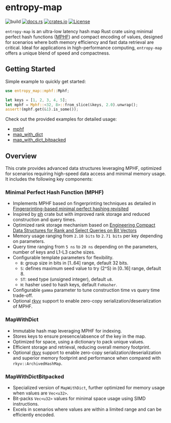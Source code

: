 # entropy-map
![build](https://img.shields.io/github/actions/workflow/status/cloudflare/entropy-map/ci.yml?branch=main)
[![docs.rs](https://docs.rs/entropy-map/badge.svg)](https://docs.rs/entropy-map)
[![crates.io](https://img.shields.io/crates/v/entropy-map.svg)](https://crates.io/crates/entropy-map)
[![License](https://img.shields.io/badge/license-Apache%202.0-blue)](LICENSE)

`entropy-map` is an ultra-low latency hash map Rust crate using minimal perfect hash functions ([MPHF](https://en.wikipedia.org/wiki/Perfect_hash_function)) and compact encoding of values, designed for scenarios where both memory efficiency and fast data retrieval are critical. Ideal for applications in high-performance computing, `entropy-map` offers a unique blend of speed and compactness.

## Getting Started
Simple example to quickly get started:
```rust
use entropy_map::mphf::Mphf;

let keys = [1, 2, 3, 4, 5];
let mphf = Mphf::<32, 8>::from_slice(&keys, 2.0).unwrap();
assert!(mphf.get(&1).is_some());
```

Check out the provided examples for detailed usage:
* [mphf](examples/mphf.rs)
* [map_with_dict](examples/map_with_dict.rs)
* [map_with_dict_bitpacked](examples/map_with_dict_bitpacked.rs)

## Overview
This crate provides advanced data structures leveraging MPHF, optimized for scenarios requiring high-speed data access and minimal memory usage.
It includes the following key components:

### Minimal Perfect Hash Function (MPHF)
- Implements MPHF based on fingerprinting techniques as detailed in [Fingerprinting-based minimal perfect hashing revisited](https://doi.org/10.1145/3596453)
- Inspired by [ph](https://github.com/beling/bsuccinct-rs/tree/main/ph) crate but with improved rank storage and reduced construction and query times.
- Optimized rank storage mechanism based on [Engineering Compact Data Structures for Rank and Select Queries on Bit Vectors](https://arxiv.org/pdf/2206.01149.pdf)
- Memory usage ranging from `2.10 bits` to `2.71 bits` per key depending on parameters.
- Query time ranging from `5 ns` to `20 ns` depending on the parameters, number of keys and L1-L3 cache sizes.
- Configurable template parameters for flexibility.
  - `B`: group size in bits in [1..64] range, default 32 bits.
  - `S`: defines maximum seed value to try (2^S) in [0..16] range, default 8.
  - `ST`: seed type (unsigned integer), default `u8`.
  - `H`: hasher used to hash keys, default `FxHasher`.
- Configurable `gamma` parameter to tune construction time vs query time trade-off.
- Optional [rkyv](https://rkyv.org/) support to enable zero-copy serialization/deserialization of MPHF.

### MapWithDict
- Immutable hash map leveraging MPHF for indexing.
- Stores keys to ensure presence/absence of the key in the map.
- Optimized for space, using a dictionary to pack unique values.
- Efficient storage and retrieval, reducing overall memory footprint.
- Optional [rkyv](https://rkyv.org/) support to enable zero-copy serialization/deserialization and superior memory footprint and performance when compared with `rkyv::ArchivedHashMap`.

### MapWithDictBitpacked
- Specialized version of `MapWithDict`, further optimized for memory usage when values are `Vec<u32>`.
- Bit-packs `Vec<u32>` values for minimal space usage using SIMD instructions.
- Excels in scenarios where values are within a limited range and can be efficiently encoded.